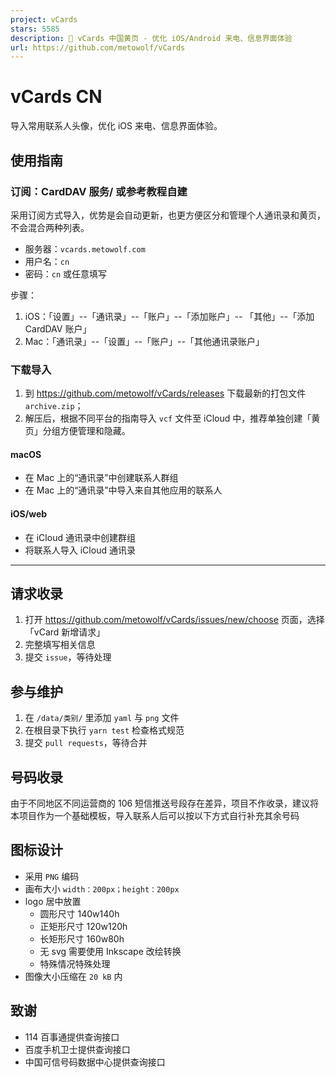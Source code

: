 ```yaml
---
project: vCards
stars: 5585
description: 📡️ vCards 中国黄页 - 优化 iOS/Android 来电、信息界面体验
url: https://github.com/metowolf/vCards
---
```


vCards CN
=========

导入常用联系人头像，优化 iOS 来电、信息界面体验。

使用指南
----

### 订阅：CardDAV 服务/ 或参考教程自建

采用订阅方式导入，优势是会自动更新，也更方便区分和管理个人通讯录和黄页，不会混合两种列表。

-   服务器：`vcards.metowolf.com`
-   用户名：`cn`
-   密码：`cn` 或任意填写

步骤：

1.  iOS：「设置」--「通讯录」--「账户」--「添加账户」-- 「其他」--「添加 CardDAV 账户」
2.  Mac：「通讯录」--「设置」--「账户」--「其他通讯录账户」

### 下载导入

1.  到 https://github.com/metowolf/vCards/releases 下载最新的打包文件 `archive.zip`；
2.  解压后，根据不同平台的指南导入 `vcf` 文件至 iCloud 中，推荐单独创建「黄页」分组方便管理和隐藏。

#### macOS

-   在 Mac 上的“通讯录”中创建联系人群组
-   在 Mac 上的“通讯录”中导入来自其他应用的联系人

#### iOS/web

-   在 iCloud 通讯录中创建群组
-   将联系人导入 iCloud 通讯录

* * *

请求收录
----

1.  打开 https://github.com/metowolf/vCards/issues/new/choose 页面，选择「vCard 新增请求」
2.  完整填写相关信息
3.  提交 `issue`，等待处理

参与维护
----

1.  在 `/data/类别/` 里添加 `yaml` 与 `png` 文件
2.  在根目录下执行 `yarn test` 检查格式规范
3.  提交 `pull requests`，等待合并

号码收录
----

由于不同地区不同运营商的 106 短信推送号段存在差异，项目不作收录，建议将本项目作为一个基础模板，导入联系人后可以按以下方式自行补充其余号码

图标设计
----

-   采用 `PNG` 编码
-   画布大小 `width：200px；height：200px`
-   logo 居中放置
    -   圆形尺寸 140w140h
    -   正矩形尺寸 120w120h
    -   长矩形尺寸 160w80h
    -   无 svg 需要使用 Inkscape 改绘转换
    -   特殊情况特殊处理
-   图像大小压缩在 `20 kB` 内

致谢
--

-   114 百事通提供查询接口
-   百度手机卫士提供查询接口
-   中国可信号码数据中心提供查询接口
